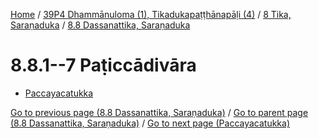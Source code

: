 
[Home](/) / [39P4 Dhammānuloma (1), Tikadukapaṭṭhānapāḷi (4)](../...md) / [8 Tika, Saraṇaduka](...md) / [8.8 Dassanattika, Saraṇaduka](../39P4/8/8.8.md)

# 8.8.1--7 Paṭiccādivāra

* [Paccayacatukka](8.8.1--7/Paccayacatukka.md)

[Go to previous page (8.8 Dassanattika, Saraṇaduka)](../39P4/8/8.8.md) / [Go to parent page (8.8 Dassanattika, Saraṇaduka)](../39P4/8/8.8.md) / [Go to next page (Paccayacatukka)](8.8.1--7/Paccayacatukka.md)


